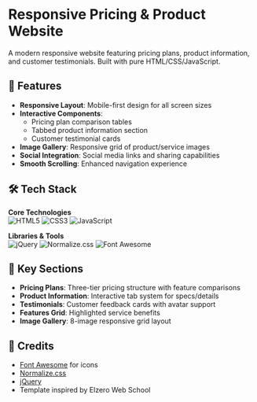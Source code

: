# Responsive Pricing & Product Website

A modern responsive website featuring pricing plans, product information, and customer testimonials. Built with pure HTML/CSS/JavaScript.

## 🌟 Features
- **Responsive Layout**: Mobile-first design for all screen sizes
- **Interactive Components**:
  - Pricing plan comparison tables
  - Tabbed product information section
  - Customer testimonial cards
- **Image Gallery**: Responsive grid of product/service images
- **Social Integration**: Social media links and sharing capabilities
- **Smooth Scrolling**: Enhanced navigation experience

## 🛠 Tech Stack
**Core Technologies**  
![HTML5](https://img.shields.io/badge/HTML5-E34F26?style=for-the-badge&logo=html5&logoColor=white)
![CSS3](https://img.shields.io/badge/CSS3-1572B6?style=for-the-badge&logo=css3&logoColor=white)
![JavaScript](https://img.shields.io/badge/JavaScript-F7DF1E?style=for-the-badge&logo=javascript&logoColor=black)

**Libraries & Tools**  
![jQuery](https://img.shields.io/badge/jQuery-0769AD?style=for-the-badge&logo=jquery&logoColor=white)
![Normalize.css](https://img.shields.io/badge/Normalize.css-8B0000?style=for-the-badge)
![Font Awesome](https://img.shields.io/badge/Font%20Awesome-528DD7?style=for-the-badge&logo=font-awesome&logoColor=white)

## 🎨 Key Sections
- **Pricing Plans**: Three-tier pricing structure with feature comparisons
- **Product Information**: Interactive tab system for specs/details
- **Testimonials**: Customer feedback cards with avatar support
- **Features Grid**: Highlighted service benefits
- **Image Gallery**: 8-image responsive grid layout

## 📄 Credits
- [Font Awesome](https://fontawesome.com/) for icons
- [Normalize.css](https://necolas.github.io/normalize.css/)
- [jQuery](https://jquery.com/)
- Template inspired by Elzero Web School

